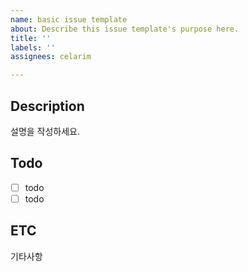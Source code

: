 ```yaml
---
name: basic issue template
about: Describe this issue template's purpose here.
title: ''
labels: ''
assignees: celarim

---
```


## Description

설명을 작성하세요.

## Todo

- [ ] todo
- [ ] todo

## ETC
기타사항
